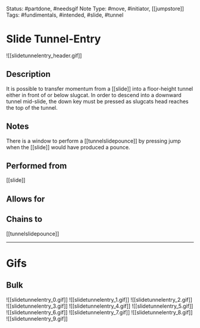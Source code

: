 Status: #partdone, #needsgif 
Note Type: #move, #initiator, [[jumpstore]]
Tags: #fundimentals, #intended, #slide, #tunnel

# Slide Tunnel-Entry
![[slidetunnelentry_header.gif]]
## Description
It is possible to transfer momentum from a [[slide]] into a floor-height tunnel either in front of or below slugcat. In order to descend into a downward tunnel mid-slide, the down key must be pressed as slugcats head reaches the top of the tunnel.

## Notes
There is a window to perform a [[tunnelslidepounce]] by pressing jump when the [[slide]] would have produced a pounce.

## Performed from
[[slide]]

## Allows for


## Chains to
[[tunnelslidepounce]]

___
# Gifs
## Bulk
![[slidetunnelentry_0.gif]]
![[slidetunnelentry_1.gif]]
![[slidetunnelentry_2.gif]]
![[slidetunnelentry_3.gif]]
![[slidetunnelentry_4.gif]]
![[slidetunnelentry_5.gif]]
![[slidetunnelentry_6.gif]]
![[slidetunnelentry_7.gif]]
![[slidetunnelentry_8.gif]]
![[slidetunnelentry_9.gif]]